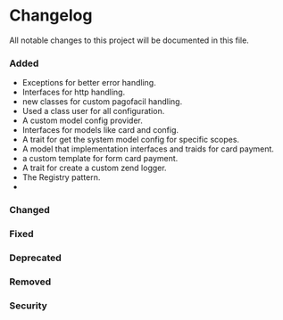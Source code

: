 # Changelog

All notable changes to this project will be documented in this file.

### Added
- Exceptions for better error handling.
- Interfaces for http handling.
- new classes for custom pagofacil handling.
- Used a class user for all configuration.
- A custom model config provider.
- Interfaces for models like card and config.
- A trait for get the system model config for specific scopes.
- A model that implementation interfaces and traids for card payment.
- a custom template for form card payment.
- A trait for create a custom zend logger.
- The Registry pattern.
- 
### Changed
### Fixed
### Deprecated
### Removed
### Security

